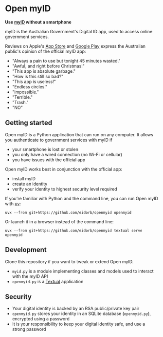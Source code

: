 # Open myID

**Use [myID](https://www.myid.gov.au/) without a smartphone**

myID is the Australian Government's Digital ID app, used to access online government
services.

Reviews on Apple's [App Store](https://apps.apple.com/au/app/myid-australian-government/id1397699449?see-all=reviews)
and [Google Play](https://play.google.com/store/apps/details?id=au.gov.ato.mygovid.droid)
express the Australian public's opinion of the official myID app:

- "Always a pain to use but tonight 45 minutes wasted."
- "Awful, and right before Christmas!"
- "This app is absolute garbage."
- "How is this still so bad?"
- "This app is useless!"
- "Endless circles."
- "Impossible."
- "Terrible."
- "Trash."
- "NO"

## Getting started

Open myID is a Python application that can run on any computer. It allows you authenticate
to government services with myID if

- your smartphone is lost or stolen
- you only have a wired connection (no Wi-Fi or cellular)
- you have issues with the official app

Open myID works best in conjunction with the official app:

- install myID
- create an identity
- verify your identity to highest security level required

If you're familiar with Python and the command line, you can run Open myID with [uv](https://docs.astral.sh/uv/):

    uvx --from git+https://github.com/eidorb/openmyid openmyid

Or launch it in a browser instead of the command line:

    uvx --from git+https://github.com/eidorb/openmyid textual serve openmyid

## Development

Clone this repository if you want to tweak or extend Open myID.

- `myid.py` is a module implementing classes and models used to interact with the myID API
- `openmyid.py` is a [Textual](https://textual.textualize.io) application

## Security

- Your digital identity is backed by an RSA public/private key pair
- `openmyid.py` stores your identity in an SQLite database (`openmyid.py`), encrypted using a password
- It is your responsibility to keep your digital identity safe, and use a strong password
